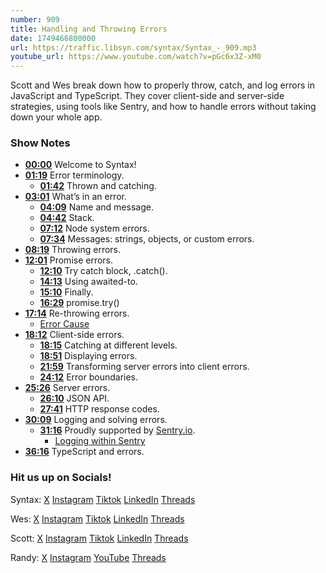 ```yaml
---
number: 909
title: Handling and Throwing Errors
date: 1749466800000
url: https://traffic.libsyn.com/syntax/Syntax_-_909.mp3
youtube_url: https://www.youtube.com/watch?v=pGc6x3Z-xM0
---
```

	
Scott and Wes break down how to properly throw, catch, and log errors in JavaScript and TypeScript. They cover client-side and server-side strategies, using tools like Sentry, and how to handle errors without taking down your whole app.

### Show Notes

* **[00:00](#t=00:00)** Welcome to Syntax!
* **[01:19](#t=01:19)** Error terminology.
  * **[01:42](#t=01:42)** Thrown and catching.
* **[03:01](#t=03:01)** What’s in an error.
  * **[04:09](#t=04:09)** Name and message.
  * **[04:42](#t=04:42)** Stack.
  * **[07:12](#t=07:12)** Node system errors.
  * **[07:34](#t=07:34)** Messages: strings, objects, or custom errors.
* **[08:19](#t=08:19)** Throwing errors.
* **[12:01](#t=12:01)** Promise errors.
  * **[12:10](#t=12:10)** Try catch block, .catch().
  * **[14:13](#t=14:13)** Using awaited-to.
  * **[15:10](#t=15:10)** Finally.
  * **[16:29](#t=16:29)** promise.try()
* **[17:14](#t=17:14)** Re-throwing errors.
  * [Error Cause](https://developer.mozilla.org/en-US/docs/Web/JavaScript/Reference/Global_Objects/Error/cause)
* **[18:12](#t=18:12)** Client-side errors.
  * **[18:15](#t=18:15)** Catching at different levels.
  * **[18:51](#t=18:51)** Displaying errors.
  * **[21:59](#t=21:59)** Transforming server errors into client errors.
  * **[24:12](#t=24:12)** Error boundaries.
* **[25:26](#t=25:26)** Server errors.
  * **[26:10](#t=26:10)** JSON API.
  * **[27:41](#t=27:41)** HTTP response codes.
* **[30:09](#t=30:09)** Logging and solving errors.
  * **[31:16](#t=31:16)** Proudly supported by [Sentry.io](https://sentry.io/syntax).
    * [Logging within Sentry](https://blog.sentry.io/logs-in-sentry-open-beta/)
* **[36:16](#t=36:16)** TypeScript and errors.

### Hit us up on Socials!

Syntax: [X](https://twitter.com/syntaxfm) [Instagram](https://www.instagram.com/syntax_fm/) [Tiktok](https://www.tiktok.com/@syntaxfm) [LinkedIn](https://www.linkedin.com/company/96077407/admin/feed/posts/) [Threads](https://www.threads.net/@syntax_fm)

Wes: [X](https://twitter.com/wesbos) [Instagram](https://www.instagram.com/wesbos/) [Tiktok](https://www.tiktok.com/@wesbos) [LinkedIn](https://www.linkedin.com/in/wesbos/) [Threads](https://www.threads.net/@wesbos)

Scott: [X](https://twitter.com/stolinski) [Instagram](https://www.instagram.com/stolinski/) [Tiktok](https://www.tiktok.com/@stolinski) [LinkedIn](https://www.linkedin.com/in/stolinski/) [Threads](https://www.threads.net/@stolinski)

Randy: [X](https://twitter.com/randyrektor) [Instagram](https://www.instagram.com/randyrektor/) [YouTube](https://www.youtube.com/@randyrektor) [Threads](https://www.threads.net/@randyrektor)